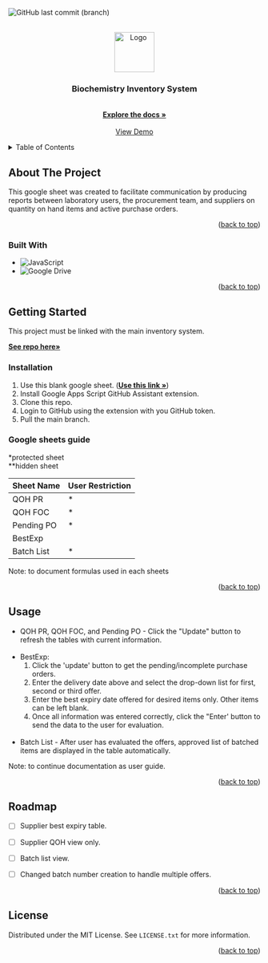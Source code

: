 <a name="readme-top"></a>
![GitHub last commit (branch)](https://img.shields.io/github/last-commit/azmi-maz/supplier-view-inventory-system/main)

<!-- PROJECT LOGO -->
<br />
<div align="center">
  <a href="https://github.com/azmi-maz/supplier-view-inventory-system">
    <img src="https://user-images.githubusercontent.com/87229604/208306950-c85c5315-9ebf-4991-9ff7-fe0b83cad68a.gif" alt="Logo" width="80" height="80">
  </a>

<h3 align="center">Biochemistry Inventory System</h3>

  <p align="center">
    <br />
    <a href="https://github.com/azmi-maz/supplier-view-inventory-system"><strong>Explore the docs »</strong></a>
    <br />
    <br />
    <a href="https://docs.google.com/spreadsheets/d/112cK9eQ46rDTaCUN1-XG0J1UbEctLL5OyU2uwpctmBY/edit?usp=share_link">View Demo</a>
  </p>
</div>


<!-- TABLE OF CONTENTS -->
<details>
  <summary>Table of Contents</summary>
  <ol>
    <li>
      <a href="#about-the-project">About The Project</a>
      <ul>
        <li><a href="#built-with">Built With</a></li>
      </ul>
    </li>
    <li>
      <a href="#getting-started">Getting Started</a>
      <ul>
        <li><a href="#installation">Installation</a></li>
        <li><a href="#google-sheets-guide">Google sheets guide</a></li>
      </ul>
    </li>
    <li><a href="#usage">Usage</a></li>
    <li><a href="#roadmap">Roadmap</a></li>
    <li><a href="#license">License</a></li>
  </ol>
</details>



<!-- ABOUT THE PROJECT -->
## About The Project

This google sheet was created to facilitate communication by producing reports between laboratory users, the procurement team, and suppliers on quantity on hand items and active purchase orders.

<p align="right">(<a href="#readme-top">back to top</a>)</p>



### Built With

* ![JavaScript](https://img.shields.io/badge/javascript-%23323330.svg?style=for-the-badge&logo=javascript&logoColor=%23F7DF1E)
* ![Google Drive](https://img.shields.io/badge/Google%20Drive-4285F4?style=for-the-badge&logo=googledrive&logoColor=white)

<p align="right">(<a href="#readme-top">back to top</a>)</p>



<!-- GETTING STARTED -->
## Getting Started

This project must be linked with the main inventory system.
<br />

<a href="https://github.com/azmi-maz/inventory-system-for-biochem"><strong>See repo here»</strong></a>

### Installation

1. Use this blank google sheet. (<a href="https://docs.google.com/spreadsheets/d/1KIh-KPHvaxpolmzN2NEUr4tjh-nztMGPpGZwCHf5uEY/edit?usp=share_link"><strong>Use this link »</strong></a>)
2. Install Google Apps Script GitHub Assistant extension.
3. Clone this repo.
4. Login to GitHub using the extension with you GitHub token.
5. Pull the main branch.

### Google sheets guide

*protected sheet
<br />
**hidden sheet
<br />


| Sheet Name | User Restriction |
| ----------- | ----------- |
| QOH PR | * |
| QOH FOC | * |
| Pending PO | * |
| BestExp |  |
| Batch List | * |


Note: to document formulas used in each sheets


<p align="right">(<a href="#readme-top">back to top</a>)</p>



<!-- USAGE EXAMPLES -->
## Usage
<p>
  <ul>
    <li> QOH PR, QOH FOC, and Pending PO - Click the "Update" button to refresh the tables with current information.
      <br />
      <br />
    <li> BestExp:
        <ol>
           <li> Click the 'update' button to get the pending/incomplete purchase orders.
           <li> Enter the delivery date above and select the drop-down list for first, second or third offer.
           <li> Enter the best expiry date offered for desired items only. Other items can be left blank.
           <li> Once all information was entered correctly, click the "Enter' button to send the data to the user for evaluation.
      </ol>
      <br />
    <li> Batch List - After user has evaluated the offers, approved list of batched items are displayed in the table automatically.
   </ul>
</p>
Note: to continue documentation as user guide.

<p align="right">(<a href="#readme-top">back to top</a>)</p>



<!-- ROADMAP -->
## Roadmap

- [ ] Supplier best expiry table.
- [ ] Supplier QOH view only.
- [ ] Batch list view.
- [ ] Changed batch number creation to handle multiple offers.


<!-- See the [open issues](https://github.com/azmi-maz/supplier-view-inventory-system/issues) for a full list of proposed features (and known issues). -->

<p align="right">(<a href="#readme-top">back to top</a>)</p>




<!-- LICENSE -->
## License

Distributed under the MIT License. See `LICENSE.txt` for more information.

<p align="right">(<a href="#readme-top">back to top</a>)</p>

